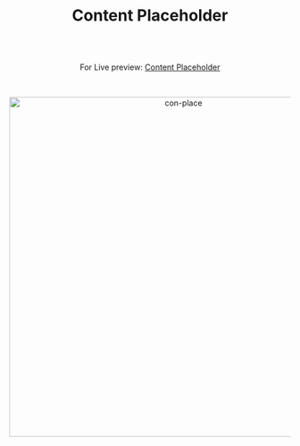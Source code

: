 <h1 align="center">Content Placeholder </h1><br>
<br>
<p align="center">
For Live preview: <a href="https://ash-win-n.github.io/content-placeholder/">Content Placeholder</a></p><br>

<p align="center">
<img width="608" alt="con-place" src="https://user-images.githubusercontent.com/70138036/186701551-15435c0f-359c-4152-8080-5f727c4492e3.png">



</p>
